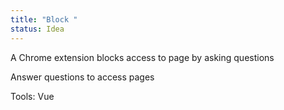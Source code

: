 ```yaml
---
title: "Block "
status: Idea
---
```


A Chrome extension blocks access to page by asking questions

Answer questions to access pages

Tools: Vue
